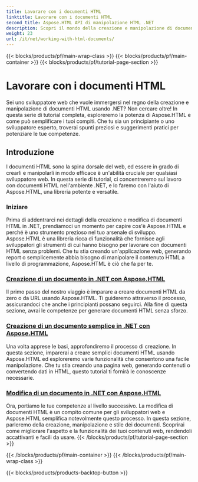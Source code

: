 ```yaml
---
title: Lavorare con i documenti HTML
linktitle: Lavorare con i documenti HTML
second_title: Aspose.HTML API di manipolazione HTML .NET
description: Scopri il mondo della creazione e manipolazione di documenti HTML in .NET con Aspose.HTML. Dalla creazione di semplici documenti alla modifica approfondita.
weight: 23
url: /it/net/working-with-html-documents/
---
```


{{< blocks/products/pf/main-wrap-class >}}
{{< blocks/products/pf/main-container >}}
{{< blocks/products/pf/tutorial-page-section >}}

# Lavorare con i documenti HTML


Sei uno sviluppatore web che vuole immergersi nel regno della creazione e manipolazione di documenti HTML usando .NET? Non cercare oltre! In questa serie di tutorial completa, esploreremo la potenza di Aspose.HTML e come può semplificare i tuoi compiti. Che tu sia un principiante o uno sviluppatore esperto, troverai spunti preziosi e suggerimenti pratici per potenziare le tue competenze.

## Introduzione

I documenti HTML sono la spina dorsale del web, ed essere in grado di crearli e manipolarli in modo efficace è un'abilità cruciale per qualsiasi sviluppatore web. In questa serie di tutorial, ci concentreremo sul lavoro con documenti HTML nell'ambiente .NET, e lo faremo con l'aiuto di Aspose.HTML, una libreria potente e versatile.

### Iniziare

Prima di addentrarci nei dettagli della creazione e modifica di documenti HTML in .NET, prendiamoci un momento per capire cos'è Aspose.HTML e perché è uno strumento prezioso nel tuo arsenale di sviluppo. Aspose.HTML è una libreria ricca di funzionalità che fornisce agli sviluppatori gli strumenti di cui hanno bisogno per lavorare con documenti HTML senza problemi. Che tu stia creando un'applicazione web, generando report o semplicemente abbia bisogno di manipolare il contenuto HTML a livello di programmazione, Aspose.HTML è ciò che fa per te.

### [Creazione di un documento in .NET con Aspose.HTML](./creating-a-document/)

Il primo passo del nostro viaggio è imparare a creare documenti HTML da zero o da URL usando Aspose.HTML. Ti guideremo attraverso il processo, assicurandoci che anche i principianti possano seguirci. Alla fine di questa sezione, avrai le competenze per generare documenti HTML senza sforzo.

### [Creazione di un documento semplice in .NET con Aspose.HTML](./creating-a-simple-document/)

Una volta apprese le basi, approfondiremo il processo di creazione. In questa sezione, imparerai a creare semplici documenti HTML usando Aspose.HTML ed esploreremo varie funzionalità che consentono una facile manipolazione. Che tu stia creando una pagina web, generando contenuti o convertendo dati in HTML, questo tutorial ti fornirà le conoscenze necessarie.

### [Modifica di un documento in .NET con Aspose.HTML](./editing-a-document/)

Ora, portiamo le tue competenze al livello successivo. La modifica di documenti HTML è un compito comune per gli sviluppatori web e Aspose.HTML semplifica notevolmente questo processo. In questa sezione, parleremo della creazione, manipolazione e stile dei documenti. Scoprirai come migliorare l'aspetto e la funzionalità dei tuoi contenuti web, rendendoli accattivanti e facili da usare.
{{< /blocks/products/pf/tutorial-page-section >}}

{{< /blocks/products/pf/main-container >}}
{{< /blocks/products/pf/main-wrap-class >}}

{{< blocks/products/products-backtop-button >}}
